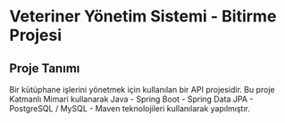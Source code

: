 # Veteriner Yönetim Sistemi - Bitirme Projesi

## Proje Tanımı

Bir kütüphane  işlerini yönetmek için kullanılan bir API projesidir. Bu proje Katmanlı Mimari kullanarak  Java - Spring Boot - Spring Data JPA - PostgreSQL / MySQL - Maven teknolojileri kullanılarak yapılmıştır.
